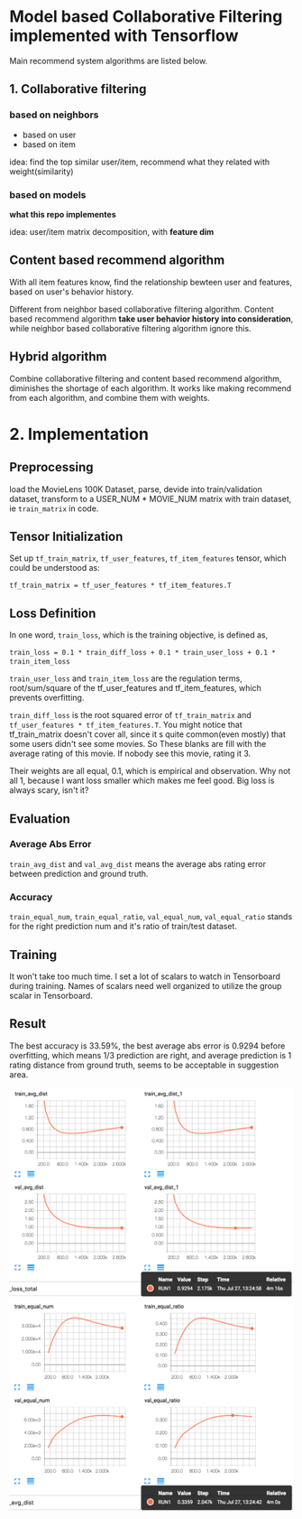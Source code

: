 # Model based Collaborative Filtering implemented with Tensorflow

Main recommend system algorithms are listed below.

## 1. Collaborative filtering

### based on neighbors

- based on user
- based on item

idea: find the top similar user/item, recommend what they related with weight(similarity)

### **based on models**

**what this repo implementes**

idea: user/item matrix decomposition, with **feature dim**

## Content based recommend algorithm

With all item features know, find the relationship bewteen user and features, based on user's behavior history.

Different from neighbor based collaborative filtering algorithm. Content based recommend algorithm **take user behavior history into consideration**, while neighbor based collaborative filtering algorithm ignore this.

## Hybrid algorithm

Combine collaborative filtering and content based recommend algorithm, diminishes the shortage of each algorithm. It works like making recommend from each algorithm, and combine them with weights.

# 2. Implementation

## Preprocessing

load the MovieLens 100K Dataset, parse, devide into train/validation dataset, transform to a USER\_NUM \* MOVIE\_NUM matrix with train dataset, ie `train_matrix` in code.

## Tensor Initialization

Set up `tf_train_matrix`, `tf_user_features`, `tf_item_features` tensor, which could be understood as:

```
tf_train_matrix = tf_user_features * tf_item_features.T
```

## Loss Definition

In one word, `train_loss`, which is the training objective, is defined as,

```
train_loss = 0.1 * train_diff_loss + 0.1 * train_user_loss + 0.1 * train_item_loss
```

`train_user_loss` and `train_item_loss` are the regulation terms, root/sum/square of the tf\_user\_features and tf\_item\_features, which prevents overfitting.

`train_diff_loss` is the root squared error of `tf_train_matrix` and `tf_user_features * tf_item_features.T`. You might notice that tf_train_matrix doesn't cover all, since it
s quite common(even mostly) that some users didn't see some movies. So These blanks are fill with the average rating of this movie. If nobody see this movie, rating it 3.

Their weights are all equal, 0.1, which is empirical and observation. Why not all 1, because I want loss smaller which makes me feel good. Big loss is always scary, isn't it?

## Evaluation

### Average Abs Error

`train_avg_dist` and `val_avg_dist` means the average abs rating error between prediction and ground truth.

### Accuracy

`train_equal_num`, `train_equal_ratio`, `val_equal_num`, `val_equal_ratio` stands for the right prediction num and it's ratio of train/test dataset.

## Training

It won't take too much time. I set a lot of scalars to watch in Tensorboard during training. Names of scalars need well organized to utilize the group scalar in Tensorboard.

## Result

The best accuracy is 33.59%, the best average abs error is 0.9294 before overfitting, which means 1/3 prediction are right, and average prediction is 1 rating distance from ground truth, seems to be acceptable in suggestion area.

<img src='./assets/eva-dist.png'>

<img src='./assets/eva-equal.png'>